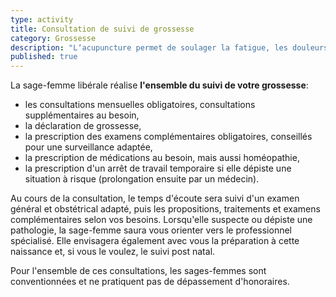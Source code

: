 ```yaml
---
type: activity
title: Consultation de suivi de grossesse
category: Grossesse
description: "L‘acupuncture permet de soulager la fatigue, les douleurs, les troubles digestifs les troubles circulatoires et l'insomnie au cours de la grossesse."
published: true
---
```





La sage-femme libérale réalise **l'ensemble du suivi de votre grossesse**: 
- les consultations mensuelles obligatoires, consultations supplémentaires au besoin,
- la déclaration de grossesse,
- la prescription des examens complémentaires obligatoires, conseillés pour une surveillance adaptée,
- la prescription de médications au besoin, mais aussi homéopathie,
- la prescription d'un arrêt de travail temporaire si elle dépiste une situation à risque (prolongation ensuite par un médecin).

Au cours de la consultation, le temps d'écoute sera suivi d'un examen général et obstétrical adapté, puis les propositions, traitements et examens complémentaires selon vos besoins. 
Lorsqu'elle suspecte ou dépiste une pathologie, la sage-femme saura vous orienter vers le professionnel spécialisé. 
Elle envisagera également avec vous la préparation à cette naissance et, si vous le voulez, le suivi post natal.

Pour l'ensemble de ces consultations, les sages-femmes sont conventionnées et ne pratiquent pas de dépassement d'honoraires.
